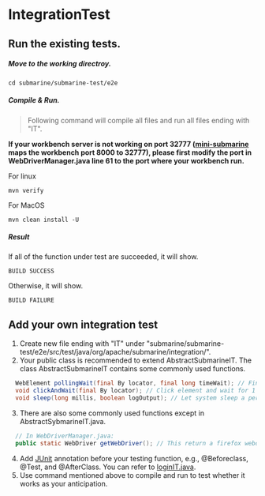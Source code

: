 <!---      
  Licensed under the Apache License, Version 2.0 (the "License");      
  you may not use this file except in compliance with the License.      
  You may obtain a copy of the License at      
      
   http://www.apache.org/licenses/LICENSE-2.0      
      
  Unless required by applicable law or agreed to in writing, software      
  distributed under the License is distributed on an "AS IS" BASIS,      
  WITHOUT WARRANTIES OR CONDITIONS OF ANY KIND, either express or implied.      
  See the License for the specific language governing permissions and      
  limitations under the License. See accompanying LICENSE file.      
-->

# IntegrationTest

## Run the existing tests.
##### Move to the working directroy.
```
cd submarine/submarine-test/e2e
```
##### Compile & Run.

> Following command will compile all files and run all files ending with "IT". 

**If your workbench server is not working on port 32777 ([mini-submarine](https://github.com/apache/submarine/tree/master/dev-support/mini-submarine) maps the workbench port 8000 to 32777), please first modify the port in WebDriverManager.java line 61  to the port where your workbench run.** 

For linux
```
mvn verify
```
For MacOS
```
mvn clean install -U
```
##### Result
If all of the function under test are succeeded, it will show.
```
BUILD SUCCESS
```
Otherwise, it will show.
```
BUILD FAILURE
```

## Add your own integration test
1. Create new file ending with "IT" under "submarine/submarine-test/e2e/src/test/java/org/apache/submarine/integration/".
2. Your public class is recommended to extend AbstractSubmarineIT. The class AbstractSubmarineIT contains some commonly used functions. 
```java
  WebElement pollingWait(final By locator, final long timeWait); // Find element on the website.
  void clickAndWait(final By locator); // Click element and wait for 1 second.
  void sleep(long millis, boolean logOutput); // Let system sleep a period of time.
```
3. There are also some commonly used functions except in AbstractSybmarineIT.java.
```java
  // In WebDriverManager.java:
  public static WebDriver getWebDriver(); // This return a firefox webdriver which has been set to your workbench website.
```
4. Add [JUnit](https://junit.org/junit5/docs/current/user-guide/) annotation before your testing function, e.g., @Beforeclass, @Test, and @AfterClass. You can refer to [loginIT.java](https://github.com/apache/submarine/blob/master/submarine-test/e2e/src/test/java/org/apache/submarine/integration/loginIT.java).
5. Use command mentioned above to compile and run to test whether it works as your anticipation.


